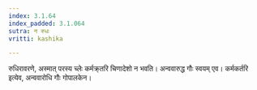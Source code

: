 ```yaml
---
index: 3.1.64
index_padded: 3.1.064
sutra: न रुधः
vritti: kashika

---
```

रुधिरावरणे, अस्मात् परस्य च्लेः कर्मक्र्तरि चिणादेशो न भवति। अन्ववारुद्ध गौः स्वयम् एव। कर्मकर्तरि इत्येव, अन्ववारोधि गौः गोपालकेन।